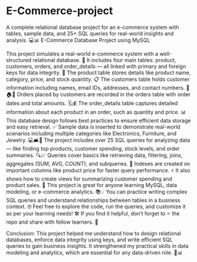 # E-Commerce-project
A complete relational database project for an e-commerce system with tables, sample data, and 25+ SQL queries for real-world insights and analysis. 💻📊
E-Commerce Database Project using MySQL

This project simulates a real-world e-commerce system with a well-structured relational database. 🛒
It includes four main tables: product, customers, orders, and order_details — all linked with primary and foreign keys for data integrity. 🔗
The product table stores details like product name, category, price, and stock quantity. 📋
The customers table holds customer information including names, email IDs, addresses, and contact numbers. 📧🏠📞
Orders placed by customers are recorded in the orders table with order dates and total amounts. 🗓️💰
The order_details table captures detailed information about each product in an order, such as quantity and price. 📊
This database design follows best practices to ensure efficient data storage and easy retrieval. ✅
Sample data is inserted to demonstrate real-world scenarios including multiple categories like Electronics, Furniture, and Jewelry. 💻🛋️💍
The project includes over 25 SQL queries for analyzing data — like finding top products, customer spending, stock levels, and order summaries. 🔍📈
Queries cover basics like retrieving data, filtering, joins, aggregates (SUM, AVG, COUNT), and subqueries. 🎯
Indexes are created on important columns like product price for faster query performance. ⚡
It also shows how to create views for summarizing customer spending and product sales. 👀
This project is great for anyone learning MySQL, data modeling, or e-commerce analytics. 📚💡
You can practice writing complex SQL queries and understand relationships between tables in a business context. 🤓
Feel free to explore the code, run the queries, and customize it as per your learning needs! 🛠️
If you find it helpful, don’t forget to ⭐ the repo and share with fellow learners. 🌟

Conclusion:
This project helped me understand how to design relational databases, enforce data integrity using keys, and write efficient SQL queries to gain business insights. It strengthened my practical skills in data modeling and analytics, which are essential for any data-driven role. 🚀📊
